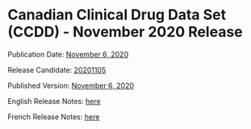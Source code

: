 # Canadian Clinical Drug Data Set (CCDD) - November 2020 Release

Publication Date: [November 6, 2020](https://tgateway.infoway-inforoute.ca/ccdd.html?id=2.16.840.1.113883.2.20.6.1&versionid=20201106)

Release Candidate: [20201105](https://github.com/hres/formulary/tree/folder_reorg/releases/20201105)

Published Version: [November 6, 2020](https://tgateway.infoway-inforoute.ca/ccdd.html?id=2.16.840.1.113883.2.20.6.1&versionid=20201106)

English Release Notes: [here](https://infoscribe.infoway-inforoute.ca/display/CCDD/20201106)

French Release Notes: [here](https://infoscribe.infoway-inforoute.ca/display/RCM/20201106)